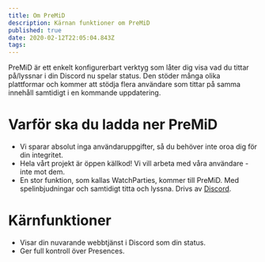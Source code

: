 ```yaml
---
title: Om PreMiD
description: Kärnan funktioner om PreMiD
published: true
date: 2020-02-12T22:05:04.843Z
tags:
---
```


PreMiD är ett enkelt konfigurerbart verktyg som låter dig visa vad du tittar på/lyssnar i din Discord nu spelar status. Den stöder många olika plattformar och kommer att stödja flera användare som tittar på samma innehåll samtidigt i en kommande uppdatering.

# Varför ska du ladda ner PreMiD
- Vi sparar absolut inga användaruppgifter, så du behöver inte oroa dig för din integritet.
- Hela vårt projekt är öppen källkod! Vi vill arbeta med våra användare - inte mot dem.
- En stor funktion, som kallas WatchParties, kommer till PreMiD. Med spelinbjudningar och samtidigt titta och lyssna. Drivs av [Discord](https://discordapp.com/).

# Kärnfunktioner
- Visar din nuvarande webbtjänst i Discord som din status.
- Ger full kontroll över Presences.